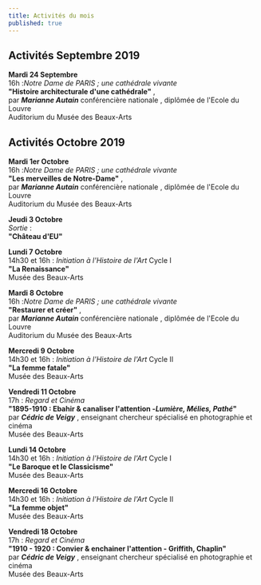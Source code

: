 ```yaml
---
title: Activités du mois
published: true
---
```

## Activités Septembre 2019  



**Mardi 24 Septembre**  
16h :_Notre Dame de PARIS ; une cathédrale vivante_  
**"Histoire architecturale d'une cathédrale"** ,     
par **_Marianne Autain_** conférencière nationale , diplômée de l'Ecole du Louvre  
Auditorium du Musée des Beaux-Arts  



## Activités Octobre 2019  


**Mardi 1er Octobre**  
16h :_Notre Dame de PARIS ; une cathédrale vivante_  
**"Les merveilles de Notre-Dame"** ,     
par **_Marianne Autain_** conférencière nationale , diplômée de l'Ecole du Louvre  
Auditorium du Musée des Beaux-Arts    

**Jeudi 3 Octobre**  
 _Sortie_ :  
**"Château d'EU"**  


**Lundi 7 Octobre**  
14h30 et 16h : _Initiation à l'Histoire de l'Art_ Cycle I  
**"La Renaissance"**  
Musée des Beaux-Arts   


**Mardi 8 Octobre**  
16h :_Notre Dame de PARIS ; une cathédrale vivante_  
**"Restaurer et créer"** ,     
par **_Marianne Autain_** conférencière nationale , diplômée de l'Ecole du Louvre  
Auditorium du Musée des Beaux-Arts  


**Mercredi 9 Octobre**  
14h30 et 16h : _Initiation à l'Histoire de l'Art_ Cycle II  
**"La femme fatale"**  
Musée des Beaux-Arts   


**Vendredi 11 Octobre**  
17h : _Regard et Cinéma_  
**"1895-1910 : Ebahir & canaliser l'attention -_Lumière, Mélies, Pathé_"**  
par **_Cédric de Veigy_** , enseignant chercheur spécialisé en photographie et cinéma  
Musée des Beaux-Arts     



**Lundi 14 Octobre**  
14h30 et 16h : _Initiation à l'Histoire de l'Art_ Cycle I     
**"Le Baroque et le Classicisme"**  
Musée des Beaux-Arts 
 


**Mercredi 16 Octobre**  
14h30 et 16h : _Initiation à l'Histoire de l'Art_ Cycle II  
**"La femme objet"**  
Musée des Beaux-Arts 



**Vendredi 18 Octobre**  
17h : _Regard et Cinéma_  
**"1910 - 1920 : Convier & enchainer l'attention - Griffith, Chaplin"**  
par **_Cédric de Veigy_** , enseignant chercheur spécialisé en photographie et cinéma  
Musée des Beaux-Arts  











